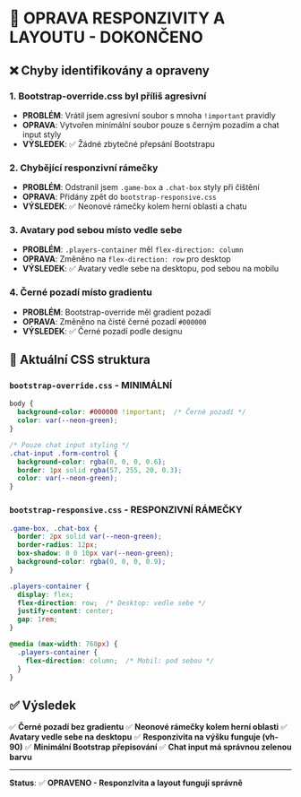 # 🔧 OPRAVA RESPONZIVITY A LAYOUTU - DOKONČENO

## ❌ **Chyby identifikovány a opraveny**

### 1. **Bootstrap-override.css byl příliš agresivní**
- **PROBLÉM**: Vrátil jsem agresivní soubor s mnoha `!important` pravidly
- **OPRAVA**: Vytvořen minimální soubor pouze s černým pozadím a chat input styly
- **VÝSLEDEK**: ✅ Žádné zbytečné přepsání Bootstrapu

### 2. **Chybějící responzivní rámečky**
- **PROBLÉM**: Odstranil jsem `.game-box` a `.chat-box` styly při čištění
- **OPRAVA**: Přidány zpět do `bootstrap-responsive.css`
- **VÝSLEDEK**: ✅ Neonové rámečky kolem herní oblasti a chatu

### 3. **Avatary pod sebou místo vedle sebe**
- **PROBLÉM**: `.players-container` měl `flex-direction: column`
- **OPRAVA**: Změněno na `flex-direction: row` pro desktop
- **VÝSLEDEK**: ✅ Avatary vedle sebe na desktopu, pod sebou na mobilu

### 4. **Černé pozadí místo gradientu**
- **PROBLÉM**: Bootstrap-override měl gradient pozadí
- **OPRAVA**: Změněno na čisté černé pozadí `#000000`
- **VÝSLEDEK**: ✅ Černé pozadí podle designu

## 🎨 **Aktuální CSS struktura**

### `bootstrap-override.css` - MINIMÁLNÍ
```css
body {
  background-color: #000000 !important;  /* Černé pozadí */
  color: var(--neon-green);
}

/* Pouze chat input styling */
.chat-input .form-control {
  background-color: rgba(0, 0, 0, 0.6);
  border: 1px solid rgba(57, 255, 20, 0.3);
  color: var(--neon-green);
}
```

### `bootstrap-responsive.css` - RESPONZIVNÍ RÁMEČKY
```css
.game-box, .chat-box {
  border: 2px solid var(--neon-green);
  border-radius: 12px;
  box-shadow: 0 0 10px var(--neon-green);
  background-color: rgba(0, 0, 0, 0.9);
}

.players-container {
  display: flex;
  flex-direction: row;  /* Desktop: vedle sebe */
  justify-content: center;
  gap: 1rem;
}

@media (max-width: 768px) {
  .players-container {
    flex-direction: column;  /* Mobil: pod sebou */
  }
}
```

## ✅ **Výsledek**

✅ **Černé pozadí bez gradientu**
✅ **Neonové rámečky kolem herní oblasti**
✅ **Avatary vedle sebe na desktopu**
✅ **Responzivita na výšku funguje (vh-90)**
✅ **Minimální Bootstrap přepisování**
✅ **Chat input má správnou zelenou barvu**

---

**Status**: ✅ **OPRAVENO - ResponzIvita a layout fungují správně**
